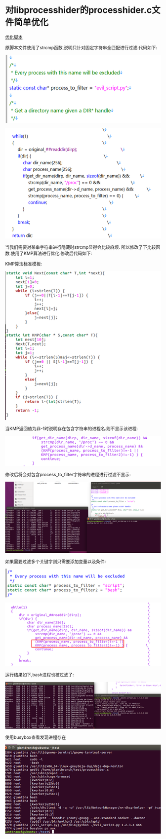 # 对libprocesshider的processhider.c文件简单优化

[优化脚本](code//processhider.c)

原脚本文件使用了strcmp函数,说明只针对固定字符串全匹配进行过滤.代码如下:

![image-20210621213202135](image//image-20210621213202135.png)

![image-20210621213210635](image//image-20210621213210635.png)

当我们需要对某串字符串进行隐藏时strcmp显得会比较麻烦. 所以修改了下比较函数.使用了KMP算法进行优化.修改后代码如下:

KMP算法标准模板:

![image-20210621213500187](image//image-20210621213500187.png)

当KMP返回值为非-1时说明存在包含字符串的进程名.则不显示该进程:

![image-20210621213513263](image//image-20210621213513263.png)

修改后将会对包含process_to_filter字符串的进程进行过滤不显示:

![image-20210621212626696](image//image-20210621212626696.png)

如果需要过滤多个关键字则只需要添加变量以及条件:

![image-20210621212856619](image//image-20210621212856619.png)

![image-20210621212951544](image//image-20210621212951544.png)



运行结果如下,bash进程也被过滤了:

![image-20210621213054357](image//image-20210621213054357.png)

使用busybox查看发现进程存在

![image-20210621213133947](image//image-20210621213133947.png)